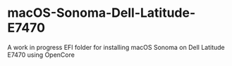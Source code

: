 # macOS-Sonoma-Dell-Latitude-E7470
A work in progress EFI folder for installing macOS Sonoma on Dell Latitude E7470 using OpenCore
